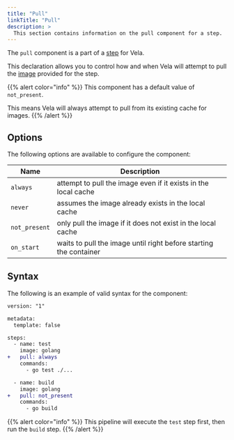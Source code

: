 ```yaml
---
title: "Pull"
linkTitle: "Pull"
description: >
  This section contains information on the pull component for a step.
---
```


The `pull` component is a part of a [step](/docs/concepts/pipeline/steps/) for Vela.

This declaration allows you to control how and when Vela will attempt to pull the [image](/docs/concepts/pipeline/steps/image/) provided for the step.

{{% alert color="info" %}}
This component has a default value of `not_present`.

This means Vela will always attempt to pull from its existing cache for images.
{{% /alert %}}

## Options

The following options are available to configure the component:

| Name          | Description                                                       |
| ------------- | ----------------------------------------------------------------- |
| `always`      | attempt to pull the image even if it exists in the local cache    |
| `never`       | assumes the image already exists in the local cache               |
| `not_present` | only pull the image if it does not exist in the local cache       |
| `on_start`    | waits to pull the image until right before starting the container |

## Syntax

The following is an example of valid syntax for the component:

```diff
version: "1"

metadata:
  template: false

steps:
  - name: test
    image: golang
+   pull: always
    commands:
      - go test ./...

  - name: build
    image: golang
+   pull: not_present
    commands:
      - go build
```

{{% alert color="info" %}}
This pipeline will execute the `test` step first, then run the `build` step.
{{% /alert %}}
